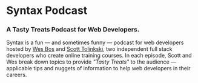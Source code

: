 # Syntax Podcast

### A Tasty Treats Podcast for Web Developers.

Syntax is a fun — and sometimes funny — podcast for web developers hosted by <a href="https://wesbos.com">Wes Bos</a> and <a href="http://scotttolinski.com/">Scott Tolinkski</a>, two independent full stack developers who create online training courses. In each episode, Scott and Wes break down topics to provide <em>"Tasty Treats"</em> to the audience — applicable tips and nuggets of information to help web developers in their careers.